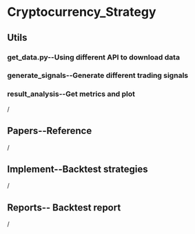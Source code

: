 # Cryptocurrency_Strategy  

## Utils  
### get_data.py--Using different API to download data  
### generate_signals--Generate different trading signals  
### result_analysis--Get metrics and plot  
/     
## Papers--Reference  
/   
  
## Implement--Backtest strategies  
/   
  
## Reports-- Backtest report  
/  
 
